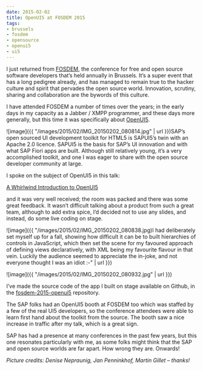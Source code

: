 ```yaml
---
date: 2015-02-02
title: OpenUI5 at FOSDEM 2015
tags:
- brussels
- fosdem
- opensource
- openui5
- ui5
---
```



I just returned from [FOSDEM](http://fosdem.org), the conference for free and open source software developers that’s held annually in Brussels. It’s a super event that has a long pedigree already, and has managed to remain true to the hacker culture and spirit that pervades the open source world. Innovation, scrutiny, sharing and collaboration are the bywords of this culture.

I have attended FOSDEM a number of times over the years; in the early days in my capacity as a Jabber / XMPP programmer, and these days more generally, but this time it was specifically about [OpenUI5](http://openui5.org).

![image]({{ "/images/2015/02/IMG_20150202_080814.jpg" | url }})SAP’s open sourced UI development toolkit for HTML5 is SAPUI5’s twin with an Apache 2.0 licence. SAPUI5 is the basis for SAP’s UI innovation and with what SAP Fiori apps are built. Although still relatively young, it’s a very accomplished toolkit, and one I was eager to share with the open source developer community at large.

I spoke on the subject of OpenUI5 in this talk:

[A Whirlwind Introduction to OpenUI5](http://lanyrd.com/2015/fosdem/sdhcrp/)

and it was very well received; the room was packed and there was some great feedback. It wasn’t difficult talking about a product from such a great team, although to add extra spice, I’d decided not to use any slides, and instead, do some live coding on stage.

![image]({{ "/images/2015/02/IMG_20150202_080838.jpg)I had deliberately set myself up for a fall, showing how difficult it can be to built hierarchies of controls in JavaScript, which then set the scene for my favoured approach of defining views declaratively, with XML being my favourite flavour in that vein. Luckily the audience seemed to appreciate the in-joke, and not everyone thought I was an idiot :-" | url }})

![image]({{ "/images/2015/02/IMG_20150202_080932.jpg" | url }})

I’ve made the source code of the app I built on stage available on Github, in the [fosdem-2015-openui5](https://github.com/qmacro/fosdem-2015-openui5) repository.

The SAP folks had an OpenUI5 booth at FOSDEM too which was staffed by a few of the real UI5 developers, so the conference attendees were able to learn first hand about the toolkit from the source. The booth saw a nice increase in traffic after my talk, which is a great sign.

SAP has had a presence at many conferences in the past few years, but this one resonates particularly with me, as some folks might think that the SAP and open source worlds are far apart. How wrong they are. Onwards!

*Picture credits: Denise Nepraunig, Jan Penninkhof, Martin Gillet – thanks!*
